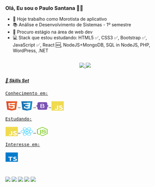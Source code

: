 ### Olá, Eu sou o Paulo Santana 👋🏽

- 💼 Hoje trabalho como Morotista de aplicativo
- 📚 Análise e Desenvolvimento de Sistemas - 1º semestre
- 🎯 Procuro estágio na área de web dev
- 💻 Stack que estou estudando: HTML5 ✅, CSS3 ✅, Bootstrap ✅, JavaScript ✅, React 🆕, NodeJS+MongoDB, SQL in NodeJS, PHP, WordPress, .NET

##

<div align="center">
  <a href="https://github.com/paulosantana95">
  <img height="165em" src="https://github-readme-stats.vercel.app/api?username=paulosantana95&show_icons=true&theme=dark&include_all_commits=true&count_private=true"/>
  <img height="165em" src="https://github-readme-stats.vercel.app/api/top-langs/?username=paulosantana95&layout=compact&langs_count=7&theme=dark"/>
</div>

##

 ##### 🧠 Skills Set 
 
  <div style="display: inline_block;">
 <kbd align="center">
      <kbd>Conhecimento em:</kbd>
      <br />
      <br />
      <img align="center" title="HTML5" alt="HTML" height="30" width="40" src="https://raw.githubusercontent.com/devicons/devicon/master/icons/html5/html5-original.svg">
      <img align="center"  title="CSS3" alt="CSS" height="30" width="40" src="https://raw.githubusercontent.com/devicons/devicon/master/icons/css3/css3-original.svg">
      <img align="center" title="Bootstrap" alt="Bootstrap" height="30" width="40" src="https://raw.githubusercontent.com/devicons/devicon/master/icons/bootstrap/bootstrap-plain.svg">
      <img align="center"  title="Javascript" alt="Js" height="30" width="40" src="https://raw.githubusercontent.com/devicons/devicon/master/icons/javascript/javascript-plain.svg">
<br />
<br /> 
</kbd>
<kbd align="center">
<kbd>Estudando:</kbd>
 <br />
 <br />
  <img align="center"  title="Javascript" alt="Js" height="30" width="40" src="https://raw.githubusercontent.com/devicons/devicon/master/icons/javascript/javascript-plain.svg"> 
  <img align="center" title="React" alt="React" height="30" width="40" src="https://raw.githubusercontent.com/devicons/devicon/master/icons/react/react-original.svg">
  <img align="center" title="NodeJS" alt="NodeJS" height="30" width="40" src="https://raw.githubusercontent.com/devicons/devicon/master/icons/nodejs/nodejs-plain.svg">
 <br />
 <br />
</kbd> 
<kbd align="center">
<kbd>Interesse em:</kbd> 
     <br />
     <br />
      <img align="center" title="TypeScript" alt="TypeScript" height="30" width="40" src="https://raw.githubusercontent.com/devicons/devicon/master/icons/typescript/typescript-plain.svg"> 
      
 <br />
 <br />
 </kbd>
    
 </div>
 
 ##
<div> 
  <a href="https://instagram.com/paulosantana.sa" target="_blank"><img src="https://img.shields.io/badge/-Instagram-%23E4405F?style=for-the-badge&logo=instagram&logoColor=white" target="_blank"></a>
 	<a href="https://www.twitch.tv/drake1_tv" target="_blank"><img src="https://img.shields.io/badge/Twitch-9146FF?style=for-the-badge&logo=twitch&logoColor=white" target="_blank"></a>
 <a href="https://discord.gg/AsBhdnAz" target="_blank"><img src="https://img.shields.io/badge/Discord-7289DA?style=for-the-badge&logo=discord&logoColor=white" target="_blank"></a> 
  <a href = "mailto:paulosantana.sa@gmail.com"><img src="https://img.shields.io/badge/-Gmail-%23333?style=for-the-badge&logo=gmail&logoColor=white" target="_blank"></a>
  <a href="https://www.linkedin.com/in/paulosantana95/" target="_blank"><img src="https://img.shields.io/badge/-LinkedIn-%230077B5?style=for-the-badge&logo=linkedin&logoColor=white" target="_blank"></a> 

